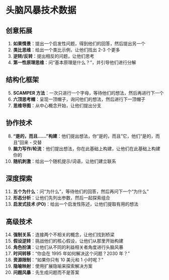 # 头脑风暴技术数据

## 创意拓展

1. **如果情景**：提出一个启发性问题，得到他们的回答，然后提出另一个
2. **类比思维**：给出一个类比示例，让他们找出 2-3 个更多
3. **逆转/反转**：提出相反的问题，让他们思考
4. **第一性原理思维**：问“基本原理是什么？”，并引导他们进行分解

## 结构化框架

5. **SCAMPER 方法**：一次只进行一个字母，等待他们的想法，然后再进行下一个
6. **六顶思考帽**：呈现一顶帽子，询问他们的想法，然后进行下一顶帽子
7. **思维导图**：从中心概念开始，让他们提出分支

## 协作技术

8. **“是的，而且……”构建**：他们提出想法，你“是的，而且”它，他们“是的，而且”回来 - 交替
9. **脑力写作/轮流**：他们提出想法，你在此基础上构建，让他们在此基础上构建你的
10. **随机刺激**：给出一个随机提示/词语，让他们建立联系

## 深度探索

11. **五个为什么**：问“为什么”，等待他们的回答，然后再问下一个“为什么”
12. **形态分析**：让他们先列出参数，然后一起探索组合
13. **启发式技术 (PO)**：给出一个启发性陈述，让他们提取有用的想法

## 高级技术

14. **强制关系**：连接两个不相关的概念，让他们找到桥梁
15. **假设逆转**：挑战他们的核心假设，让他们从那里开始构建
16. **角色扮演**：让他们从不同的利益相关者角度进行头脑风暴
17. **时间转移**：“你会在 1995 年如何解决这个问题？2030 年？”
18. **资源限制**：“如果你只有 10 美元和 1 小时呢？”
19. **隐喻映射**：使用扩展隐喻来探索解决方案
20. **问题风暴**：先生成问题而不是答案